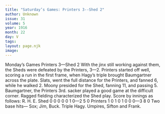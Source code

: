 ```yaml
---
title: "Saturday’s Games: Printers 3--Shed 2"
author: Unknown
issue: 31
volume: 5
year: 1916
month: 22
day: V
tags:
layout: page.njk
image:
---
```

Monday’s Games   Printers 3—Shed 2      With the jinx still working against them, the Sheds were defeated by the Printers, 3—2.   Printers started off well, scoring a run in the first frame, when Hagy’s triple brought Baumgartner across the plate.   Slats, went the full distance for the Printers, and fanned 6, while he walked 2.   Moony presided for the Shed, fanning 11, and passing 5.   Baumgartner, the Printers 3rd. sacker played a good game at the difficult corner.   Ragged fielding characterized the Shed play.    Score by innings as follows:   R. H. E. Shed 0 0 0 0 0 1 0—2 5 0 Printers 1 0 1 0 1 0 0 0—3 8 0   Two base hits— Sox; Jim, Buck.   Triple Hagy.   Umpires, Sifton and Frank.         




